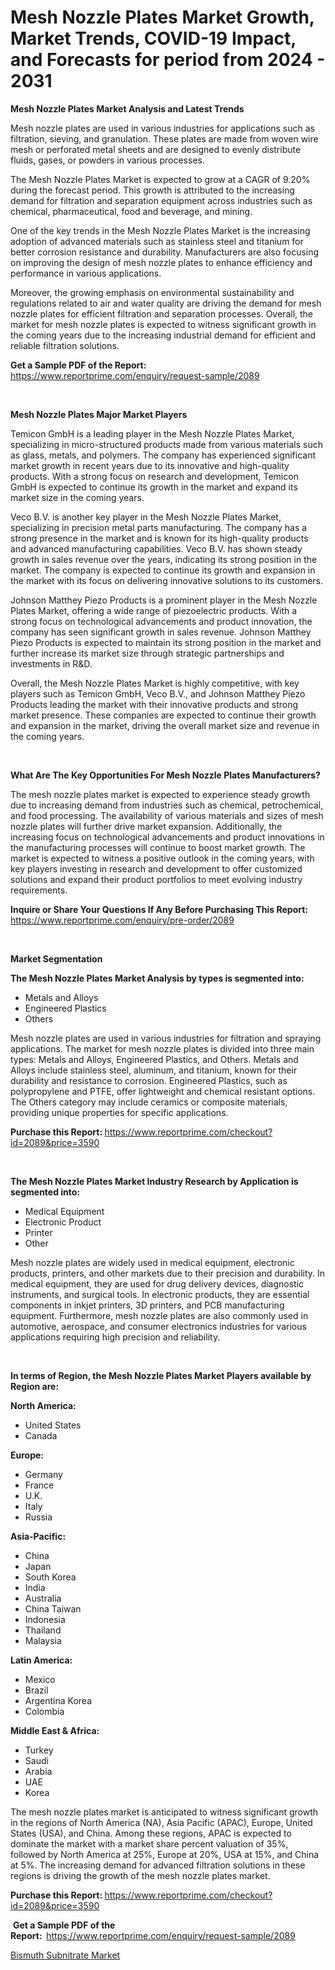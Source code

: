 <p><h1>Mesh Nozzle Plates Market Growth, Market Trends, COVID-19 Impact, and Forecasts for period from 2024 - 2031</h1></p><p><strong>Mesh Nozzle Plates Market Analysis and Latest Trends</strong></p>
<p><p>Mesh nozzle plates are used in various industries for applications such as filtration, sieving, and granulation. These plates are made from woven wire mesh or perforated metal sheets and are designed to evenly distribute fluids, gases, or powders in various processes.</p><p>The Mesh Nozzle Plates Market is expected to grow at a CAGR of 9.20% during the forecast period. This growth is attributed to the increasing demand for filtration and separation equipment across industries such as chemical, pharmaceutical, food and beverage, and mining.</p><p>One of the key trends in the Mesh Nozzle Plates Market is the increasing adoption of advanced materials such as stainless steel and titanium for better corrosion resistance and durability. Manufacturers are also focusing on improving the design of mesh nozzle plates to enhance efficiency and performance in various applications.</p><p>Moreover, the growing emphasis on environmental sustainability and regulations related to air and water quality are driving the demand for mesh nozzle plates for efficient filtration and separation processes. Overall, the market for mesh nozzle plates is expected to witness significant growth in the coming years due to the increasing industrial demand for efficient and reliable filtration solutions.</p></p>
<p><strong>Get a Sample PDF of the Report:&nbsp;</strong> <a href="https://www.reportprime.com/enquiry/request-sample/2089">https://www.reportprime.com/enquiry/request-sample/2089</a></p>
<p>&nbsp;</p>
<p><strong>Mesh Nozzle Plates Major Market Players</strong></p>
<p><p>Temicon GmbH is a leading player in the Mesh Nozzle Plates Market, specializing in micro-structured products made from various materials such as glass, metals, and polymers. The company has experienced significant market growth in recent years due to its innovative and high-quality products. With a strong focus on research and development, Temicon GmbH is expected to continue its growth in the market and expand its market size in the coming years.</p><p>Veco B.V. is another key player in the Mesh Nozzle Plates Market, specializing in precision metal parts manufacturing. The company has a strong presence in the market and is known for its high-quality products and advanced manufacturing capabilities. Veco B.V. has shown steady growth in sales revenue over the years, indicating its strong position in the market. The company is expected to continue its growth and expansion in the market with its focus on delivering innovative solutions to its customers.</p><p>Johnson Matthey Piezo Products is a prominent player in the Mesh Nozzle Plates Market, offering a wide range of piezoelectric products. With a strong focus on technological advancements and product innovation, the company has seen significant growth in sales revenue. Johnson Matthey Piezo Products is expected to maintain its strong position in the market and further increase its market size through strategic partnerships and investments in R&D.</p><p>Overall, the Mesh Nozzle Plates Market is highly competitive, with key players such as Temicon GmbH, Veco B.V., and Johnson Matthey Piezo Products leading the market with their innovative products and strong market presence. These companies are expected to continue their growth and expansion in the market, driving the overall market size and revenue in the coming years.</p></p>
<p>&nbsp;</p>
<p><strong>What Are The Key Opportunities For Mesh Nozzle Plates Manufacturers?</strong></p>
<p><p>The mesh nozzle plates market is expected to experience steady growth due to increasing demand from industries such as chemical, petrochemical, and food processing. The availability of various materials and sizes of mesh nozzle plates will further drive market expansion. Additionally, the increasing focus on technological advancements and product innovations in the manufacturing processes will continue to boost market growth. The market is expected to witness a positive outlook in the coming years, with key players investing in research and development to offer customized solutions and expand their product portfolios to meet evolving industry requirements.</p></p>
<p><strong>Inquire or Share Your Questions If Any Before Purchasing This Report:</strong> <a href="https://www.reportprime.com/enquiry/pre-order/2089">https://www.reportprime.com/enquiry/pre-order/2089</a></p>
<p>&nbsp;</p>
<p><strong>Market Segmentation</strong></p>
<p><strong>The Mesh Nozzle Plates Market Analysis by types is segmented into:</strong></p>
<p><ul><li>Metals and Alloys</li><li>Engineered Plastics</li><li>Others</li></ul></p>
<p><p>Mesh nozzle plates are used in various industries for filtration and spraying applications. The market for mesh nozzle plates is divided into three main types: Metals and Alloys, Engineered Plastics, and Others. Metals and Alloys include stainless steel, aluminum, and titanium, known for their durability and resistance to corrosion. Engineered Plastics, such as polypropylene and PTFE, offer lightweight and chemical resistant options. The Others category may include ceramics or composite materials, providing unique properties for specific applications.</p></p>
<p><strong>Purchase this Report:&nbsp;</strong><a href="https://www.reportprime.com/checkout?id=2089&price=3590">https://www.reportprime.com/checkout?id=2089&price=3590</a></p>
<p>&nbsp;</p>
<p><strong>The Mesh Nozzle Plates Market Industry Research by Application is segmented into:</strong></p>
<p><ul><li>Medical Equipment</li><li>Electronic Product</li><li>Printer</li><li>Other</li></ul></p>
<p><p>Mesh nozzle plates are widely used in medical equipment, electronic products, printers, and other markets due to their precision and durability. In medical equipment, they are used for drug delivery devices, diagnostic instruments, and surgical tools. In electronic products, they are essential components in inkjet printers, 3D printers, and PCB manufacturing equipment. Furthermore, mesh nozzle plates are also commonly used in automotive, aerospace, and consumer electronics industries for various applications requiring high precision and reliability.</p></p>
<p>&nbsp;</p>
<p><strong>In terms of Region, the Mesh Nozzle Plates Market Players available by Region are:</strong></p>
<p>
    <p> <strong> North America: </strong>
        <ul>
            <li>United States</li>
            <li>Canada</li>
        </ul>
        </p> 
    <p> <strong> Europe: </strong>
        <ul>
            <li>Germany</li>
            <li>France</li>
            <li>U.K.</li>
            <li>Italy</li>
            <li>Russia</li>
        </ul>
        </p> 
    <p> <strong> Asia-Pacific: </strong>
        <ul>
            <li>China</li>
            <li>Japan</li>
            <li>South Korea</li>
            <li>India</li>
            <li>Australia</li>
            <li>China Taiwan</li>
            <li>Indonesia</li>
            <li>Thailand</li>
            <li>Malaysia</li>
        </ul>
        </p> 
    <p> <strong> Latin America: </strong>
        <ul>
            <li>Mexico</li>
            <li>Brazil</li>
            <li>Argentina Korea</li>
            <li>Colombia</li>
        </ul>
        </p> 
    <p> <strong> Middle East & Africa: </strong>
        <ul>
            <li>Turkey</li>
            <li>Saudi</li>
            <li>Arabia</li>
            <li>UAE</li>
            <li>Korea</li>
        </ul>
    </p>
    </p>
<p><p>The mesh nozzle plates market is anticipated to witness significant growth in the regions of North America (NA), Asia Pacific (APAC), Europe, United States (USA), and China. Among these regions, APAC is expected to dominate the market with a market share percent valuation of 35%, followed by North America at 25%, Europe at 20%, USA at 15%, and China at 5%. The increasing demand for advanced filtration solutions in these regions is driving the growth of the mesh nozzle plates market.</p></p>
<p><strong>Purchase this Report: </strong><a href="https://www.reportprime.com/checkout?id=2089&price=3590">https://www.reportprime.com/checkout?id=2089&price=3590</a></p>
<p>&nbsp;<strong>Get a Sample PDF of the Report:&nbsp;&nbsp;</strong><a href="https://www.reportprime.com/enquiry/request-sample/2089">https://www.reportprime.com/enquiry/request-sample/2089</a></p>
<p><strong></strong></p>
<p><p><a href="https://meowing-lemming-dd3.notion.site/Bismuth-Subnitrate-Market-Provides-Detailed-Segmentation-of-this-Market-based-on-Type-Application--4871014b5bdf492a9346c1d0b5114fe7">Bismuth Subnitrate Market</a></p></p>